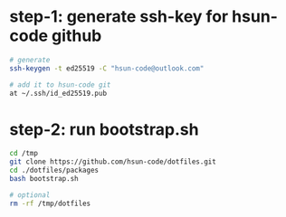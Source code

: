 # step-1: generate ssh-key for hsun-code github

```sh
# generate
ssh-keygen -t ed25519 -C "hsun-code@outlook.com"

# add it to hsun-code git
at ~/.ssh/id_ed25519.pub
```

# step-2: run bootstrap.sh

```sh
cd /tmp
git clone https://github.com/hsun-code/dotfiles.git
cd ./dotfiles/packages
bash bootstrap.sh

# optional
rm -rf /tmp/dotfiles
```

